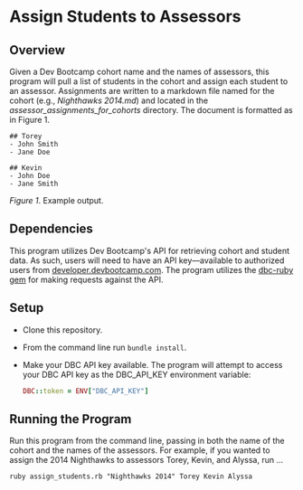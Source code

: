 # Assign Students to Assessors

## Overview
Given a Dev Bootcamp cohort name and the names of assessors, this program will pull a list of students in the cohort and assign each student to an assessor.  Assignments are written to a markdown file named for the cohort (e.g., *Nighthawks 2014.md*) and located in the *assessor_assignments_for_cohorts* directory. The document is formatted as in Figure 1.


```
## Torey
- John Smith
- Jane Doe

## Kevin
- John Doe
- Jane Smith
```
*Figure 1*.  Example output.


## Dependencies
This program utilizes Dev Bootcamp's API for retrieving cohort and student data.  As such, users will need to have an API key—available to authorized users from [developer.devbootcamp.com](http://developer.devbootcamp.com).  The program utilizes the [dbc-ruby gem](https://rubygems.org/gems/dbc-ruby) for making requests against the API.

## Setup
- Clone this repository.
- From the command line run `bundle install`.
- Make your DBC API key available. The program will attempt to access your DBC API key as the DBC_API_KEY environment variable:

  ```ruby
  DBC::token = ENV["DBC_API_KEY"]
  ```

## Running the Program
Run this program from the command line, passing in both the name of the cohort and the names of the assessors.  For example, if you wanted to assign the 2014 Nighthawks to assessors Torey, Kevin, and Alyssa, run ...

```
ruby assign_students.rb "Nighthawks 2014" Torey Kevin Alyssa
```
